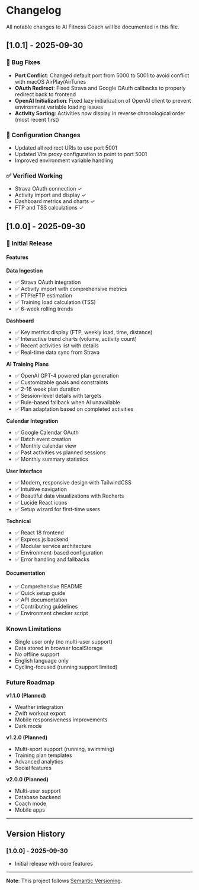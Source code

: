 # Changelog

All notable changes to AI Fitness Coach will be documented in this file.

## [1.0.1] - 2025-09-30

### 🐛 Bug Fixes
- **Port Conflict**: Changed default port from 5000 to 5001 to avoid conflict with macOS AirPlay/AirTunes
- **OAuth Redirect**: Fixed Strava and Google OAuth callbacks to properly redirect back to frontend
- **OpenAI Initialization**: Fixed lazy initialization of OpenAI client to prevent environment variable loading issues
- **Activity Sorting**: Activities now display in reverse chronological order (most recent first)

### 🔧 Configuration Changes
- Updated all redirect URIs to use port 5001
- Updated Vite proxy configuration to point to port 5001
- Improved environment variable handling

### ✅ Verified Working
- Strava OAuth connection ✓
- Activity import and display ✓
- Dashboard metrics and charts ✓
- FTP and TSS calculations ✓

## [1.0.0] - 2025-09-30

### 🎉 Initial Release

#### Features

**Data Ingestion**
- ✅ Strava OAuth integration
- ✅ Activity import with comprehensive metrics
- ✅ FTP/eFTP estimation
- ✅ Training load calculation (TSS)
- ✅ 6-week rolling trends

**Dashboard**
- ✅ Key metrics display (FTP, weekly load, time, distance)
- ✅ Interactive trend charts (volume, activity count)
- ✅ Recent activities list with details
- ✅ Real-time data sync from Strava

**AI Training Plans**
- ✅ OpenAI GPT-4 powered plan generation
- ✅ Customizable goals and constraints
- ✅ 2-16 week plan duration
- ✅ Session-level details with targets
- ✅ Rule-based fallback when AI unavailable
- ✅ Plan adaptation based on completed activities

**Calendar Integration**
- ✅ Google Calendar OAuth
- ✅ Batch event creation
- ✅ Monthly calendar view
- ✅ Past activities vs planned sessions
- ✅ Monthly summary statistics

**User Interface**
- ✅ Modern, responsive design with TailwindCSS
- ✅ Intuitive navigation
- ✅ Beautiful data visualizations with Recharts
- ✅ Lucide React icons
- ✅ Setup wizard for first-time users

**Technical**
- ✅ React 18 frontend
- ✅ Express.js backend
- ✅ Modular service architecture
- ✅ Environment-based configuration
- ✅ Error handling and fallbacks

#### Documentation
- ✅ Comprehensive README
- ✅ Quick setup guide
- ✅ API documentation
- ✅ Contributing guidelines
- ✅ Environment checker script

### Known Limitations

- Single user only (no multi-user support)
- Data stored in browser localStorage
- No offline support
- English language only
- Cycling-focused (running support limited)

### Future Roadmap

**v1.1.0 (Planned)**
- Weather integration
- Zwift workout export
- Mobile responsiveness improvements
- Dark mode

**v1.2.0 (Planned)**
- Multi-sport support (running, swimming)
- Training plan templates
- Advanced analytics
- Social features

**v2.0.0 (Planned)**
- Multi-user support
- Database backend
- Coach mode
- Mobile apps

---

## Version History

### [1.0.0] - 2025-09-30
- Initial release with core features

---

**Note**: This project follows [Semantic Versioning](https://semver.org/).
